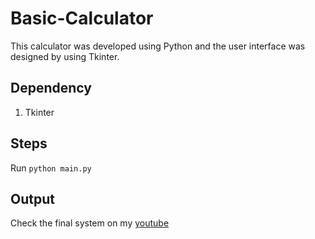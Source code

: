 # Basic-Calculator
This calculator was developed using Python and the user interface was designed by using Tkinter.

## Dependency
1. Tkinter

## Steps
Run `python main.py`

## Output
Check the final system on my [youtube](https://www.youtube.com/watch?v=zvTaOsZiM7A)

